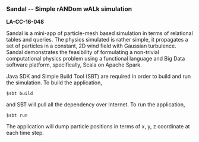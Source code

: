 ### Sandal -- Simple rANDom wALk simulation

**LA-CC-16-048**

Sandal is a mini-app of particle-mesh based simulation in terms of
relational tables and queries. The physics simulated is rather simple, it
propagates a set of particles in a constant, 2D wind field with Gaussian
turbulence. Sandal demonstrates the feasibility of formulating a non-trivial
computational physics problem using a functional language and Big Data software
platform, specifically, Scala on Apache Spark.

Java SDK and Simple Build Tool (SBT) are required in order to build and run
the simulation. To build the application,

```
$sbt build
```

and SBT will pull all the dependency over Internet. To run the application,

```
$sbt run
```

The application will dump particle positions in terms of x, y, z coordinate
at each time step.
